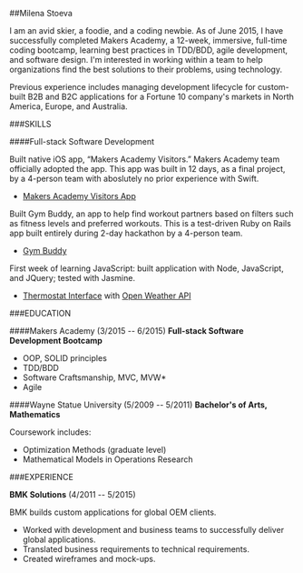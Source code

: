 ##Milena Stoeva

I am an avid skier, a foodie, and a coding newbie. As of June 2015, I have successfully completed Makers Academy, a 12-week, immersive, full-time coding bootcamp, learning best practices in TDD/BDD, agile development, and software design. I'm interested in working within a team to help organizations find the best solutions to their problems, using technology.

Previous experience includes managing development lifecycle for custom-built B2B and B2C applications for a Fortune 10 company's markets in North America, Europe, and Australia.

###SKILLS

####Full-stack Software Development

Built native iOS app, “Makers Academy Visitors.” Makers Academy team officially adopted the app. This app was built in 12 days, as a final project, by a 4-person team with aboslutely no prior experience with Swift.
- [Makers Academy Visitors App](goo.gl/xN6MlD)

Built Gym Buddy, an app to help find workout partners based on filters such as fitness levels and preferred workouts. This is a test-driven Ruby on Rails app built entirely during 2-day hackathon by a 4-person team.
- [Gym Buddy](https://gympal.herokuapp.com/)

First week of learning JavaScript: built application with Node, JavaScript, and JQuery; tested with Jasmine.
- [Thermostat Interface](https://github.com/M1lena/Thermostat_Interface) with [Open Weather API](http://openweathermap.org/api)

###EDUCATION

####Makers Academy (3/2015 -- 6/2015)
**Full-stack Software Development Bootcamp**
- OOP, SOLID principles
- TDD/BDD
- Software Craftsmanship, MVC, MVW*
- Agile

####Wayne Statue University (5/2009 -- 5/2011)
**Bachelor's of Arts, Mathematics**

Coursework includes:
- Optimization Methods (graduate level)
- Mathematical Models in Operations Research

###EXPERIENCE

**BMK Solutions** (4/2011 -- 5/2015)

BMK builds custom applications for global OEM clients.

- Worked with development and business teams to successfully deliver global applications.
- Translated business requirements to technical requirements.
- Created wireframes and mock-ups.
